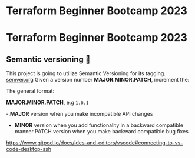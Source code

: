 # Terraform Beginner Bootcamp 2023

# Terraform Beginner Bootcamp 2023

## Semantic versioning :mage:

This project is going to utilize Semantic Versioning for its tagging.
[semver.org](https://semver.org/)
Given a version number **MAJOR.MINOR.PATCH**, increment the:

The general format:

**MAJOR.MINOR.PATCH**, e.g `1.0.1`

-.**MAJOR** version when you make incompatible API changes
- **MINOR** version when you add functionality in a backward compatible manner
PATCH version when you make backward compatible bug fixes

https://www.gitpod.io/docs/ides-and-editors/vscode#connecting-to-vs-code-desktop-ssh